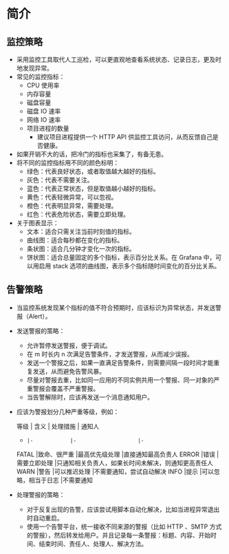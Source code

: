 # 简介

## 监控策略

- 采用监控工具取代人工巡检，可以更直观地查看系统状态、记录日志，更及时地发现异常。
- 常见的监控指标：
  - CPU 使用率
  - 内存容量
  - 磁盘容量
  - 磁盘 IO 速率
  - 网络 IO 速率
  - 项目进程的数量
    - 建议项目进程提供一个 HTTP API 供监控工具访问，从而反馈自己是否健康。
- 如果开销不大的话，把冷门的指标也采集了，有备无患。
- 将不同的监控指标用不同的颜色标明：
  - 绿色：代表良好状态，或者取值越大越好的指标。
  - 灰色：代表不需要关注。
  - 蓝色：代表正常状态，但是取值越小越好的指标。
  - 黄色：代表轻微异常，可以忽视。
  - 橙色：代表明显异常，需要处理。
  - 红色：代表危险状态，需要立即处理。
- 关于图表显示：
  - 文本：适合只需关注当前时刻值的指标。
  - 曲线图：适合每秒都在变化的指标。
  - 条状图：适合几分钟才变化一次的指标。
  - 饼状图：适合总量固定的多个指标，表示百分比关系。在 Grafana 中，可以用启用 stack 选项的曲线图，表示多个指标随时间变化的百分比关系。

## 告警策略

- 当监控系统发现某个指标的值不符合预期时，应该标识为异常状态，并发送警报（Alert）。
- 发送警报的策略：
  - 允许暂停发送警报，便于调试。
  - 在 m 时长内 n 次满足告警条件，才发送警报，从而减少误报。
  - 发送一个警报之后，如果一直满足告警条件，则需要间隔一段时间才能重复发送，从而避免告警风暴。
  - 尽量对警报去重，比如同一应用的不同实例共用一个警报、同一对象的严重警报会覆盖不严重警报。
  - 当告警解除时，应该再发送一个消息通知用户。
- 应该为警报划分几种严重等级，例如：

  等级  | 含义         | 处理措施            | 通知人
  -     |-            |-                    |-
  FATAL |致命、很严重  |最高优先级处理        |直接通知最高负责人
  ERROR |错误         |需要立即处理          |只通知相关负责人，如果长时间未解决，则通知更高责任人
  WARN  |警告         |可以推迟处理          |不需要通知，尝试自动解决
  INFO  |提示         |可以忽略，相当于日志   |不需要通知

- 处理警报的策略：
  - 对于反复出现的告警，应该尝试用脚本自动化解决，比如当进程异常退出时自动重启。
  - 使用一个告警平台，统一接收不同来源的警报（比如 HTTP 、SMTP 方式的警报），然后转发给用户。并且记录每一条警报：标题、内容、开始时间、结束时间、责任人、处理人、解决方法。
